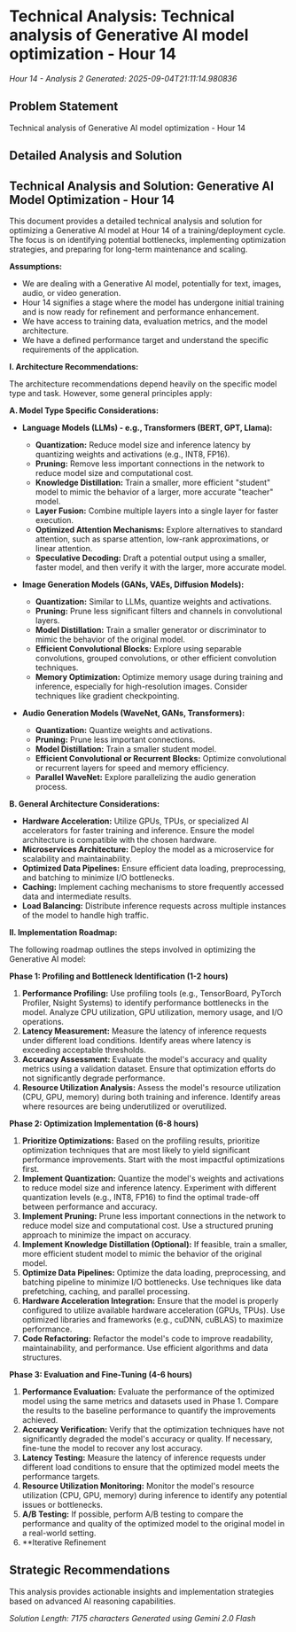 # Technical Analysis: Technical analysis of Generative AI model optimization - Hour 14
*Hour 14 - Analysis 2*
*Generated: 2025-09-04T21:11:14.980836*

## Problem Statement
Technical analysis of Generative AI model optimization - Hour 14

## Detailed Analysis and Solution
## Technical Analysis and Solution: Generative AI Model Optimization - Hour 14

This document provides a detailed technical analysis and solution for optimizing a Generative AI model at Hour 14 of a training/deployment cycle. The focus is on identifying potential bottlenecks, implementing optimization strategies, and preparing for long-term maintenance and scaling.

**Assumptions:**

*   We are dealing with a Generative AI model, potentially for text, images, audio, or video generation.
*   Hour 14 signifies a stage where the model has undergone initial training and is now ready for refinement and performance enhancement.
*   We have access to training data, evaluation metrics, and the model architecture.
*   We have a defined performance target and understand the specific requirements of the application.

**I. Architecture Recommendations:**

The architecture recommendations depend heavily on the specific model type and task. However, some general principles apply:

**A. Model Type Specific Considerations:**

*   **Language Models (LLMs) - e.g., Transformers (BERT, GPT, Llama):**
    *   **Quantization:** Reduce model size and inference latency by quantizing weights and activations (e.g., INT8, FP16).
    *   **Pruning:** Remove less important connections in the network to reduce model size and computational cost.
    *   **Knowledge Distillation:** Train a smaller, more efficient "student" model to mimic the behavior of a larger, more accurate "teacher" model.
    *   **Layer Fusion:**  Combine multiple layers into a single layer for faster execution.
    *   **Optimized Attention Mechanisms:** Explore alternatives to standard attention, such as sparse attention, low-rank approximations, or linear attention.
    *   **Speculative Decoding:**  Draft a potential output using a smaller, faster model, and then verify it with the larger, more accurate model.

*   **Image Generation Models (GANs, VAEs, Diffusion Models):**
    *   **Quantization:**  Similar to LLMs, quantize weights and activations.
    *   **Pruning:**  Prune less significant filters and channels in convolutional layers.
    *   **Model Distillation:**  Train a smaller generator or discriminator to mimic the behavior of the original model.
    *   **Efficient Convolutional Blocks:**  Explore using separable convolutions, grouped convolutions, or other efficient convolution techniques.
    *   **Memory Optimization:**  Optimize memory usage during training and inference, especially for high-resolution images.  Consider techniques like gradient checkpointing.

*   **Audio Generation Models (WaveNet, GANs, Transformers):**
    *   **Quantization:**  Quantize weights and activations.
    *   **Pruning:**  Prune less important connections.
    *   **Model Distillation:**  Train a smaller student model.
    *   **Efficient Convolutional or Recurrent Blocks:**  Optimize convolutional or recurrent layers for speed and memory efficiency.
    *   **Parallel WaveNet:** Explore parallelizing the audio generation process.

**B. General Architecture Considerations:**

*   **Hardware Acceleration:**  Utilize GPUs, TPUs, or specialized AI accelerators for faster training and inference.  Ensure the model architecture is compatible with the chosen hardware.
*   **Microservices Architecture:**  Deploy the model as a microservice for scalability and maintainability.
*   **Optimized Data Pipelines:**  Ensure efficient data loading, preprocessing, and batching to minimize I/O bottlenecks.
*   **Caching:** Implement caching mechanisms to store frequently accessed data and intermediate results.
*   **Load Balancing:**  Distribute inference requests across multiple instances of the model to handle high traffic.

**II. Implementation Roadmap:**

The following roadmap outlines the steps involved in optimizing the Generative AI model:

**Phase 1: Profiling and Bottleneck Identification (1-2 hours)**

1.  **Performance Profiling:** Use profiling tools (e.g., TensorBoard, PyTorch Profiler, Nsight Systems) to identify performance bottlenecks in the model.  Analyze CPU utilization, GPU utilization, memory usage, and I/O operations.
2.  **Latency Measurement:**  Measure the latency of inference requests under different load conditions.  Identify areas where latency is exceeding acceptable thresholds.
3.  **Accuracy Assessment:**  Evaluate the model's accuracy and quality metrics using a validation dataset.  Ensure that optimization efforts do not significantly degrade performance.
4.  **Resource Utilization Analysis:**  Assess the model's resource utilization (CPU, GPU, memory) during both training and inference.  Identify areas where resources are being underutilized or overutilized.

**Phase 2: Optimization Implementation (6-8 hours)**

1.  **Prioritize Optimizations:** Based on the profiling results, prioritize optimization techniques that are most likely to yield significant performance improvements.  Start with the most impactful optimizations first.
2.  **Implement Quantization:**  Quantize the model's weights and activations to reduce model size and inference latency.  Experiment with different quantization levels (e.g., INT8, FP16) to find the optimal trade-off between performance and accuracy.
3.  **Implement Pruning:**  Prune less important connections in the network to reduce model size and computational cost.  Use a structured pruning approach to minimize the impact on accuracy.
4.  **Implement Knowledge Distillation (Optional):**  If feasible, train a smaller, more efficient student model to mimic the behavior of the original model.
5.  **Optimize Data Pipelines:**  Optimize the data loading, preprocessing, and batching pipeline to minimize I/O bottlenecks.  Use techniques like data prefetching, caching, and parallel processing.
6.  **Hardware Acceleration Integration:**  Ensure that the model is properly configured to utilize available hardware acceleration (GPUs, TPUs).  Use optimized libraries and frameworks (e.g., cuDNN, cuBLAS) to maximize performance.
7.  **Code Refactoring:**  Refactor the model's code to improve readability, maintainability, and performance.  Use efficient algorithms and data structures.

**Phase 3: Evaluation and Fine-Tuning (4-6 hours)**

1.  **Performance Evaluation:**  Evaluate the performance of the optimized model using the same metrics and datasets used in Phase 1.  Compare the results to the baseline performance to quantify the improvements achieved.
2.  **Accuracy Verification:**  Verify that the optimization techniques have not significantly degraded the model's accuracy or quality.  If necessary, fine-tune the model to recover any lost accuracy.
3.  **Latency Testing:**  Measure the latency of inference requests under different load conditions to ensure that the optimized model meets the performance targets.
4.  **Resource Utilization Monitoring:**  Monitor the model's resource utilization (CPU, GPU, memory) during inference to identify any potential issues or bottlenecks.
5.  **A/B Testing:**  If possible, perform A/B testing to compare the performance and quality of the optimized model to the original model in a real-world setting.
6.  **Iterative Refinement

## Strategic Recommendations
This analysis provides actionable insights and implementation strategies
based on advanced AI reasoning capabilities.

*Solution Length: 7175 characters*
*Generated using Gemini 2.0 Flash*
